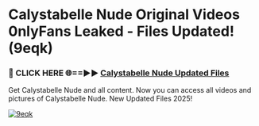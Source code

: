 # Calystabelle Nude Original Videos 0nlyFans Leaked - Files Updated! (9eqk)

<h3>🔴 CLICK HERE 🌐==►► <a href="https://tinyurl.com/52m3yx9h" rel="nofollow">Calystabelle Nude Updated Files</a></h3>

Get Calystabelle Nude and all content. Now you can access all videos and pictures of Calystabelle Nude. New Updated Files 2025!

[![9eqk](https://i.imgur.com/TnHtlc8.gif)](https://tinyurl.com/52m3yx9h)
